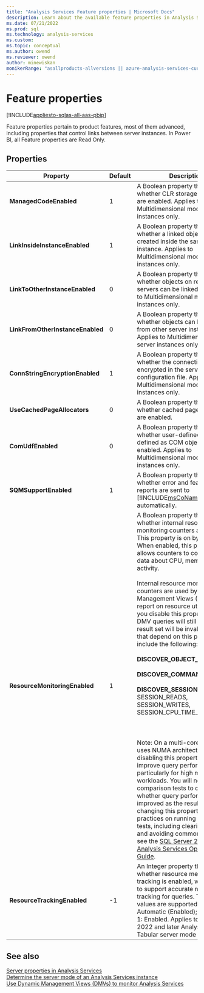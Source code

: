 ```yaml
---
title: "Analysis Services Feature properties | Microsoft Docs"
description: Learn about the available feature properties in Analysis Services, like ManagedCodeEnabled and ComUdfEnabled. 
ms.date: 07/21/2022
ms.prod: sql
ms.technology: analysis-services
ms.custom: 
ms.topic: conceptual
ms.author: owend
ms.reviewer: owend
author: minewiskan
monikerRange: "asallproducts-allversions || azure-analysis-services-current || power-bi-premium-current || >= sql-analysis-services-2016"
---
```


# Feature properties

[!INCLUDE[appliesto-sqlas-all-aas-pbip](../includes/appliesto-sqlas-all-aas-pbip.md)]

Feature properties pertain to product features, most of them advanced, including properties that control links between server instances. In Power BI, all Feature properties are Read Only.

## Properties  
  
|Property|Default|Description|  
|--------------|-------------|-----------------|  
|**ManagedCodeEnabled**|1|A Boolean property that indicates whether CLR storage procedures are enabled. Applies to Multidimensional mode server instances only. |  
|**LinkInsideInstanceEnabled**|1|A Boolean property that indicates whether a linked object can be created inside the same server instance. Applies to Multidimensional mode server instances only.|  
|**LinkToOtherInstanceEnabled**|0|A Boolean property that indicates whether objects on remote servers can be linked to. Applies to Multidimensional mode server instances only.|  
|**LinkFromOtherInstanceEnabled**|0|A Boolean property that indicates whether objects can be linked to from other server instances. Applies to Multidimensional mode server instances only.|  
|**ConnStringEncryptionEnabled**|1|A Boolean property that indicates whether the connection string is encrypted in the server configuration file. Applies to Multidimensional mode server instances only.|  
|**UseCachedPageAllocators**|0|A Boolean property that indicates whether cached page allocators are enabled.|  
|**ComUdfEnabled**|0|A Boolean property that indicates whether user-defined functions defined as COM objects are enabled. Applies to Multidimensional mode server instances only.|  
|**SQMSupportEnabled**|1|A Boolean property that indicates whether error and feature usage reports are sent to [!INCLUDE[msCoName](../includes/msconame-md.md)] automatically.|  
|**ResourceMonitoringEnabled**|1|A Boolean property that indicates whether internal resource monitoring counters are enabled. This property is on by default. When enabled, this property allows counters to collect usage data about CPU, memory, and I/O activity.<br /><br /> Internal resource monitoring counters are used by Dynamic Management Views (DMV) that report on resource utilization. If you disable this property, the DMV queries will still run, but the result set will be invalid. DMVs that depend on this property include the following:<br /><br /> **DISCOVER_OBJECT_ACTIVITY**<br /><br /> **DISCOVER_COMMAND_OBJECTS**<br /><br /> **DISCOVER_SESSIONS** (for SESSION_READS, SESSION_WRITES, SESSION_CPU_TIME_MS)<br /><br /> <br /><br /> Note: On a multi-core system that uses NUMA architecture, disabling this property can improve query performance, particularly for high multi-user workloads. You will need to run comparison tests to determine whether query performance is improved as the result of changing this property. For best practices on running comparison tests, including clearing the cache and avoiding common mistakes, see the [SQL Server 2008 R2 Analysis Services Operations Guide](/previous-versions/sql/sql-server-2008-r2/hh226085(v=msdn.10)).|  
|**ResourceTrackingEnabled**|-1|An Integer property that indicates whether resource memory tracking is enabled, which is used to support accurate memory tracking for queries. The following values are supported: -1: Automatic (Enabled); 0: Disabled; 1: Enabled. Applies to SQL Server 2022 and later Analysis Services Tabular server mode only.|
  
## See also

[Server properties in Analysis Services](../../analysis-services/server-properties/server-properties-in-analysis-services.md)   
[Determine the server mode of an Analysis Services instance](../../analysis-services/instances/determine-the-server-mode-of-an-analysis-services-instance.md)   
[Use Dynamic Management Views &#40;DMVs&#41; to monitor Analysis Services](../../analysis-services/instances/use-dynamic-management-views-dmvs-to-monitor-analysis-services.md)  
